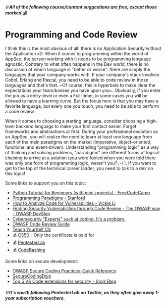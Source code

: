##### 💡 All of the following course/content suggestions are free, except those marked 💰

# Programming and Code Review
I think this is the most obvious of all: there is no Application Security without the Application xD. When it comes to programming within the world of AppSec, the person working with it needs to be programming language agnostic. Contrary to what often happens in the Dev world, there is no discussion of which language is "better or worse": there are simply the languages that your company works with. If your company's stack involves Cobol, Erlang and Pascal, you need to be able to code review in those languages and that's that. ~Of course, this is hyperbole to make clear the expectations your team/bosses you have upon you~. Obviously, if you enter the job as a entry-level or even a Full-timer, in some cases you will be allowed to have a learning curve. But the focus here is that you may have a favorite language, but every one you touch, you need to be able to perform a code review.

When it comes to choosing a starting language, consider choosing a high-level backend language to make your first contact easier. Forget frameworks and abstractions at first. During your professional evolution as an AppSec, you will realize the need to learn at least one language from each of the main paradigms on the market (imperative, object-oriented, functional and event-driven). Understanding "programming logic" as a way of thinking and solving problems, "paradigms" are different forms of logical chaining to arrive at a solution (you were fooled when you were told there was only one form of programming logic, weren't you? ;-) ). If you want to get to the top of the technical career ladder, you need to talk to a dev on this topic!

Some links to support you on this topic:
- [Python Tutorial for Beginners (with mini-projects)  - FreeCodeCamp](https://www.youtube.com/watch?v=qwAFL1597eM)
- [Programming Paradigms - Stanford](https://www.youtube.com/watch?v=Ps8jOj7diA0&list=PL9D558D49CA734A02)
- [How to Analyze Code for Vulnerabilities - Vickie Li](https://www.youtube.com/watch?v=A8CNysN-lOM)
- [Finding Security Vulnerabilities through Code Review - The OWASP way - OWASP DevSlop](https://www.youtube.com/watch?v=gewNYKjYybA&t=5586s)
- [Cybersecurity "Experts" suck at coding. It's a problem.](https://www.youtube.com/watch?v=bJk_NThPbyE)
- [OWASP Code Review Guide](https://owasp.org/www-project-code-review-guide/)
- [Teach YourSelf CS](https://teachyourselfcs.com/)
- 💰 [CS50](https://www.harvardonline.harvard.edu/course/cs50-introduction-computer-science) - Only the certificate is paid for
- 💰 [PentesterLab](https://pentesterlab.com/)
- 💰 [CodeBashing](https://www.codebashing.com/)

Some links on secure development:
- [OWASP Secure Coding Practices-Quick Reference](https://owasp.org/www-project-secure-coding-practices-quick-reference-guide/)
- [SecureCodingDojo](https://owasp.org/SecureCodingDojo/)
- [Top 5 VS Code extensions for security - Snyk Blog](https://snyk.io/pt-BR/blog/top-5-vs-code-extensions-security/)
##### 💡 It's worth following PentesterLab on Twitter, as they often give away 1-year subscription vouchers.